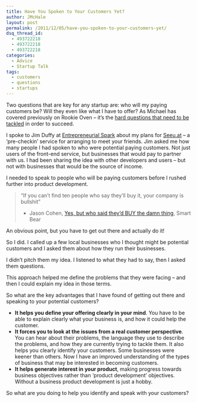 ```yaml
---
title: Have You Spoken to Your Customers Yet?
author: JMcHale
layout: post
permalink: /2011/12/05/have-you-spoken-to-your-customers-yet/
dsq_thread_id:
  - 493722218
  - 493722218
  - 493722218
categories:
  - Advice
  - Startup Talk
tags:
  - customers
  - questions
  - startups
---
```

Two questions that are key for any startup are: who will my paying customers be? Will they even like what I have to offer? As Michael has covered previously on Rookie Oven &#8211; it’s the [hard questions that need to be tackled][1] in order to succeed.

I spoke to Jim Duffy at [Entrepreneurial Spark][2] about my plans for [Seeu.at][3] &#8211; a ‘pre-checkin’ service for arranging to meet your friends. Jim asked me how many people I had spoken to who were potential paying customers. Not just users of the front-end service, but businesses that would pay to partner with us. I had been sharing the idea with other developers and users &#8211; but not with businesses that would be the source of income.

I needed to speak to people who will be paying customers before I rushed further into product development.

> “If you can’t find ten people who say they’ll buy it, your company is bullshit”  
> - Jason Cohen, [Yes, but who said they’d BUY the damn thing][4], Smart Bear

An obvious point, but you have to get out there and actually do it!

So I did. I called up a few local businesses who I thought might be potential customers and I asked them about how they run their businesses.

I didn’t pitch them my idea. I listened to what they had to say, then I asked them questions.

This approach helped me define the problems that they were facing &#8211; and then I could explain my idea in those terms.

So what are the key advantages that I have found of getting out there and speaking to your potential customers?

  * **It helps you define your offering clearly in your mind**. You have to be able to explain clearly what your business is, and how it could help the customer.
  * **It forces you to look at the issues from a real customer perspective**. You can hear about their problems, the language they use to describe the problems, and how they are currently trying to tackle them. It also helps you clearly identify your customers. Some businesses were keener than others. Now I have an improved understanding of the types of business that may be interested in becoming customers.
  * **It helps generate interest in your product**, making progress towards business objectives rather than ‘product development’ objectives. Without a business product development is just a hobby.

So what are you doing to help you identify and speak with your customers?

 [1]: http://rookieoven.com/2011/10/31/so-youve-been-asked-a-hard-question/
 [2]: http://www.entrepreneurial-spark.com/
 [3]: http://seeu.at/
 [4]: http://blog.asmartbear.com/customer-validation.html